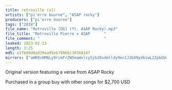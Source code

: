 ```yaml
---
title: retroville (v1)
artists: ["pi'erre bourne", "ASAP rocky"]
producers: ["pi'erre bourne"]
tags: ["2018"]
file_name: "Retroville [OG] (ft. A$AP Rocky).mp3"
file_title: "Retroville Pierre x ASAP      "
file_comment: "                            "
leaked: 2023-02-13
length: 3:25
md5: e2fb09d0a926ea95eb79966c3656014f
mirrors: ["aHR0cHM6Ly9rcmFrZW5maWxlcy5jb20vdmlldy9mc1J3b09pVkswL2ZpbGUuaHRtbA==", "aHR0cHM6Ly9kYnJlZS5vcmcvdi8zZWFlODc="]
---
```

Original version featuring a verse from ASAP Rocky

Purchased in a group buy with other songs for $2,700 USD

